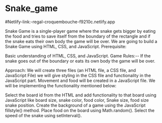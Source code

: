 # Snake_game
#Netlify-link:-regal-croquembouche-f9210c.netlify.app



Snake Game is a single-player game where the snake gets bigger by eating the food and tries to save itself from the boundary of the rectangle and if the snake eats their own body the game will be over.  We are going to build a Snake Game using 
HTML, CSS, and JavaScript.
Prerequisite: 

Basic understanding of HTML, CSS, and JavaScript.
Game Rules:--
If the snake goes out of the boundary or eats its own body the game will be over.

Approach:  We will create three files (an HTML file, a CSS file, and JavaScript File) we will give styling in the CSS file and functionality in the JavaScript part. Movement and food will be created in a JavaScript file. We will be implementing the functionality mentioned below:

Select the board id from the HTML and add functionality to that board using JavaScript like board size, snake color, food color, Snake size, food size snake position.
Create the background of a game using the JavaScript fillstyle() method.
Place food on the board using Math.random().
Select the speed of the snake using setInterval().

